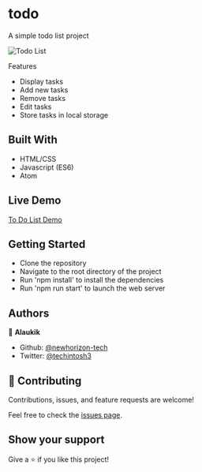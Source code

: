 # todo

A simple todo list project

![Todo List](https://user-images.githubusercontent.com/62493636/134872742-d5a86765-5fa6-4771-8a6b-4b9892d5947f.png)

Features

- Display tasks
- Add new tasks
- Remove tasks
- Edit tasks
- Store tasks in local storage

## Built With

- HTML/CSS
- Javascript (ES6)
- Atom

## Live Demo

[To Do List Demo](https://newhorizon-tech.github.io/todo/dist/)

## Getting Started

- Clone the repository
- Navigate to the root directory of the project
- Run 'npm install' to install the dependencies
- Run 'npm run start' to launch the web server

## Authors

👤 **Alaukik**

- Github: [@newhorizon-tech](https://github.com/newhorizon-tech)
- Twitter: [@techintosh3](https://twitter.com/techintosh3)

## 🤝 Contributing

Contributions, issues, and feature requests are welcome!

Feel free to check the [issues page](https://github.com/newhorizon-tech/todo/issues).

## Show your support

Give a ⭐️ if you like this project!
